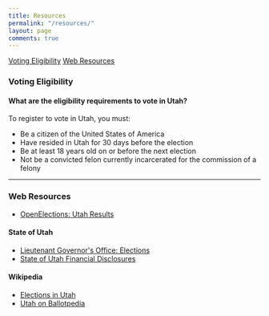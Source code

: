 ```yaml
---
title: Resources
permalink: "/resources/"
layout: page
comments: true
---
```


<nav class="content-nav">
  <a href="#voting-eligibility">Voting Eligibility</a>
  <a href="#web-resources">Web Resources</a>
</nav>

### Voting Eligibility

#### What are the eligibility requirements to vote in Utah?

To register to vote in Utah, you must:

- Be a citizen of the United States of America
- Have resided in Utah for 30 days before the election
- Be at least 18 years old on or before the next election
- Not be a convicted felon currently incarcerated for the commission of a felony

---

### Web Resources

- [OpenElections: Utah Results](http://www.openelections.net/results/#ut)

#### State of Utah

- [Lieutenant Governor's Office: Elections](https://elections.utah.gov/)
- [State of Utah Financial Disclosures](https://disclosures.utah.gov/)

#### Wikipedia

- [Elections in Utah](https://en.wikipedia.org/wiki/Elections_in_Utah)
- [Utah on Ballotpedia](https://ballotpedia.org/Utah)